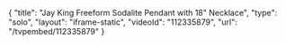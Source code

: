 {
    "title": "Jay King Freeform Sodalite Pendant with 18\" Necklace",
    "type": "solo",
    "layout": "iframe-static",
    "videoId": "112335879",
    "url": "\/tvpembed\/112335879"
}